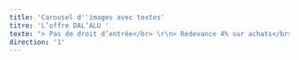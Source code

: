 ```yaml
---
title: 'Carousel d''images avec textes'
titre: 'L’offre DAL’ALU '
texte: "> Pas de droit d’entrée</br> \r\n> Redevance 4% sur achats</br> \r\n > Un contrat de franchise </br> \r\n> Une offre complète de produits en aluminium pour l’habitat</br> \r\n>  L’évacuation des eaux pluviales et l’enveloppe du bâtiment</br> \r\n> Secteur d’activité : habitat, tertiaire, et industriel, neuf et rénovation</br> \r\n> Achats groupés et accords-cadres</br> \r\n> Accompagnement au quotidien par une équipe de professionnel</br> \r\n\r\nL’offre DAL’ALU € :</br>  \r\n>  Votre investissement total : 45 000 €</br> \r\n>  Investissement 20 000 € : </br> \r\n\t►  Outil de production (Profileuse)</br>\r\n\t►  Formation</br>\r\n\t► Pack outils de communication  </br>\r\n>  Stock : 15 000 € </br>\r\n>  BFR :  10 000 €</br>\r\n\r\nUn question ?\r\n05 56 67 40 40"
direction: '1'
---
```



